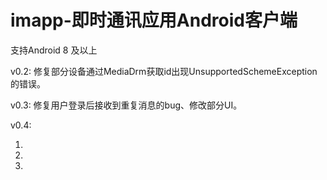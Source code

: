 # imapp-即时通讯应用Android客户端

支持Android 8 及以上

v0.2: 修复部分设备通过MediaDrm获取id出现UnsupportedSchemeException的错误。

v0.3: 修复用户登录后接收到重复消息的bug、修改部分UI。

v0.4: 

  1.

  2.

  3.
